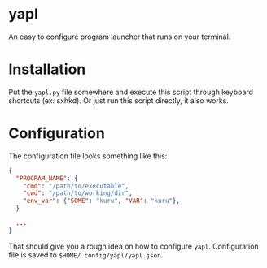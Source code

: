 # yapl
An easy to configure program launcher that runs on your terminal.

# Installation
Put the `yapl.py` file somewhere and execute this script through keyboard shortcuts (ex: sxhkd). Or just run this script directly, it also works.

# Configuration
The configuration file looks something like this:

```json
{
  "PROGRAM_NAME": {
    "cmd": "/path/to/executable",
    "cwd": "/path/to/working/dir",
    "env_var": {"SOME": "kuru", "VAR": "kuru"},
  }

  ...
}
```

That should give you a rough idea on how to configure `yapl`. Configuration file is saved to `$HOME/.config/yapl/yapl.json`.
